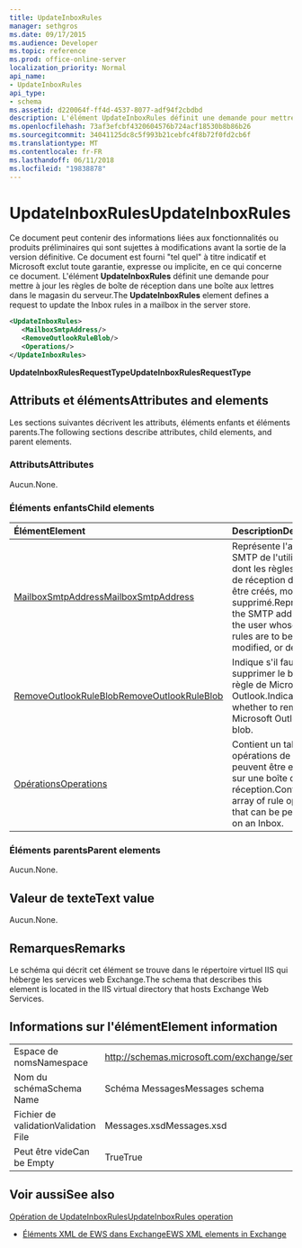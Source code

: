 ```yaml
---
title: UpdateInboxRules
manager: sethgros
ms.date: 09/17/2015
ms.audience: Developer
ms.topic: reference
ms.prod: office-online-server
localization_priority: Normal
api_name:
- UpdateInboxRules
api_type:
- schema
ms.assetid: d220064f-ff4d-4537-8077-adf94f2cbdbd
description: L'élément UpdateInboxRules définit une demande pour mettre à jour les règles de boîte de réception dans une boîte aux lettres dans le magasin du serveur.
ms.openlocfilehash: 73af3efcbf4320604576b724acf18530b8b86b26
ms.sourcegitcommit: 34041125dc8c5f993b21cebfc4f8b72f0fd2cb6f
ms.translationtype: MT
ms.contentlocale: fr-FR
ms.lasthandoff: 06/11/2018
ms.locfileid: "19838878"
---
```

# <a name="updateinboxrules"></a><span data-ttu-id="f9212-103">UpdateInboxRules</span><span class="sxs-lookup"><span data-stu-id="f9212-103">UpdateInboxRules</span></span>

<span data-ttu-id="f9212-104">Ce document peut contenir des informations liées aux fonctionnalités ou produits préliminaires qui sont sujettes à modifications avant la sortie de la version définitive. Ce document est fourni "tel quel" à titre indicatif et Microsoft exclut toute garantie, expresse ou implicite, en ce qui concerne ce document. L'élément **UpdateInboxRules** définit une demande pour mettre à jour les règles de boîte de réception dans une boîte aux lettres dans le magasin du serveur.</span><span class="sxs-lookup"><span data-stu-id="f9212-104">The **UpdateInboxRules** element defines a request to update the Inbox rules in a mailbox in the server store.</span></span> 
  
```XML
<UpdateInboxRules>
   <MailboxSmtpAddress/>
   <RemoveOutlookRuleBlob/>
   <Operations/>
</UpdateInboxRules>
```

 <span data-ttu-id="f9212-105">**UpdateInboxRulesRequestType**</span><span class="sxs-lookup"><span data-stu-id="f9212-105">**UpdateInboxRulesRequestType**</span></span>
## <a name="attributes-and-elements"></a><span data-ttu-id="f9212-106">Attributs et éléments</span><span class="sxs-lookup"><span data-stu-id="f9212-106">Attributes and elements</span></span>

<span data-ttu-id="f9212-107">Les sections suivantes décrivent les attributs, éléments enfants et éléments parents.</span><span class="sxs-lookup"><span data-stu-id="f9212-107">The following sections describe attributes, child elements, and parent elements.</span></span>
  
### <a name="attributes"></a><span data-ttu-id="f9212-108">Attributs</span><span class="sxs-lookup"><span data-stu-id="f9212-108">Attributes</span></span>

<span data-ttu-id="f9212-109">Aucun.</span><span class="sxs-lookup"><span data-stu-id="f9212-109">None.</span></span>
  
### <a name="child-elements"></a><span data-ttu-id="f9212-110">Éléments enfants</span><span class="sxs-lookup"><span data-stu-id="f9212-110">Child elements</span></span>

|<span data-ttu-id="f9212-111">**Élément**</span><span class="sxs-lookup"><span data-stu-id="f9212-111">**Element**</span></span>|<span data-ttu-id="f9212-112">**Description**</span><span class="sxs-lookup"><span data-stu-id="f9212-112">**Description**</span></span>|
|:-----|:-----|
|[<span data-ttu-id="f9212-113">MailboxSmtpAddress</span><span class="sxs-lookup"><span data-stu-id="f9212-113">MailboxSmtpAddress</span></span>](mailboxsmtpaddress.md) <br/> |<span data-ttu-id="f9212-114">Représente l'adresse SMTP de l'utilisateur dont les règles de boîte de réception doivent être créés, modifié ou supprimé.</span><span class="sxs-lookup"><span data-stu-id="f9212-114">Represents the SMTP address of the user whose Inbox rules are to be created, modified, or deleted.</span></span>  <br/> |
|[<span data-ttu-id="f9212-115">RemoveOutlookRuleBlob</span><span class="sxs-lookup"><span data-stu-id="f9212-115">RemoveOutlookRuleBlob</span></span>](removeoutlookruleblob.md) <br/> |<span data-ttu-id="f9212-116">Indique s'il faut supprimer le blob de règle de Microsoft Outlook.</span><span class="sxs-lookup"><span data-stu-id="f9212-116">Indicates whether to remove the Microsoft Outlook rule blob.</span></span>  <br/> |
|[<span data-ttu-id="f9212-117">Opérations</span><span class="sxs-lookup"><span data-stu-id="f9212-117">Operations</span></span>](operations.md) <br/> |<span data-ttu-id="f9212-118">Contient un tableau des opérations de règle qui peuvent être effectuées sur une boîte de réception.</span><span class="sxs-lookup"><span data-stu-id="f9212-118">Contains an array of rule operations that can be performed on an Inbox.</span></span>  <br/> |
   
### <a name="parent-elements"></a><span data-ttu-id="f9212-119">Éléments parents</span><span class="sxs-lookup"><span data-stu-id="f9212-119">Parent elements</span></span>

<span data-ttu-id="f9212-120">Aucun.</span><span class="sxs-lookup"><span data-stu-id="f9212-120">None.</span></span>
  
## <a name="text-value"></a><span data-ttu-id="f9212-121">Valeur de texte</span><span class="sxs-lookup"><span data-stu-id="f9212-121">Text value</span></span>

<span data-ttu-id="f9212-122">Aucun.</span><span class="sxs-lookup"><span data-stu-id="f9212-122">None.</span></span>
  
## <a name="remarks"></a><span data-ttu-id="f9212-123">Remarques</span><span class="sxs-lookup"><span data-stu-id="f9212-123">Remarks</span></span>

<span data-ttu-id="f9212-124">Le schéma qui décrit cet élément se trouve dans le répertoire virtuel IIS qui héberge les services web Exchange.</span><span class="sxs-lookup"><span data-stu-id="f9212-124">The schema that describes this element is located in the IIS virtual directory that hosts Exchange Web Services.</span></span>
  
## <a name="element-information"></a><span data-ttu-id="f9212-125">Informations sur l'élément</span><span class="sxs-lookup"><span data-stu-id="f9212-125">Element information</span></span>

|||
|:-----|:-----|
|<span data-ttu-id="f9212-126">Espace de noms</span><span class="sxs-lookup"><span data-stu-id="f9212-126">Namespace</span></span>  <br/> |http://schemas.microsoft.com/exchange/services/2006/messages  <br/> |
|<span data-ttu-id="f9212-127">Nom du schéma</span><span class="sxs-lookup"><span data-stu-id="f9212-127">Schema Name</span></span>  <br/> |<span data-ttu-id="f9212-128">Schéma Messages</span><span class="sxs-lookup"><span data-stu-id="f9212-128">Messages schema</span></span>  <br/> |
|<span data-ttu-id="f9212-129">Fichier de validation</span><span class="sxs-lookup"><span data-stu-id="f9212-129">Validation File</span></span>  <br/> |<span data-ttu-id="f9212-130">Messages.xsd</span><span class="sxs-lookup"><span data-stu-id="f9212-130">Messages.xsd</span></span>  <br/> |
|<span data-ttu-id="f9212-131">Peut être vide</span><span class="sxs-lookup"><span data-stu-id="f9212-131">Can be Empty</span></span>  <br/> |<span data-ttu-id="f9212-132">True</span><span class="sxs-lookup"><span data-stu-id="f9212-132">True</span></span>  <br/> |
   
## <a name="see-also"></a><span data-ttu-id="f9212-133">Voir aussi</span><span class="sxs-lookup"><span data-stu-id="f9212-133">See also</span></span>



[<span data-ttu-id="f9212-134">Opération de UpdateInboxRules</span><span class="sxs-lookup"><span data-stu-id="f9212-134">UpdateInboxRules operation</span></span>](updateinboxrules-operation.md)


- [<span data-ttu-id="f9212-135">Éléments XML de EWS dans Exchange</span><span class="sxs-lookup"><span data-stu-id="f9212-135">EWS XML elements in Exchange</span></span>](ews-xml-elements-in-exchange.md)

